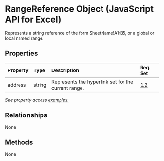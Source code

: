 # RangeReference Object (JavaScript API for Excel)

Represents a string reference of the form SheetName!A1:B5, or a global or local named range.

## Properties

| Property	   | Type	|Description| Req. Set|
|:---------------|:--------|:----------|:----|
|address|string|Represents the hyperlink set for the current range.|[1.2](../requirement-sets/excel-api-requirement-sets.md)|

_See property access [examples.](#property-access-examples)_

## Relationships
None


## Methods
None

